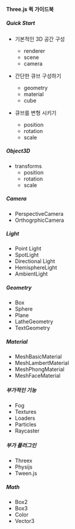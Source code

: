 #### Three.js 퀵 가이드북

##### Quick Start
- 기본적인 3D 공간 구성
    - renderer
    - scene
    - camera

- 간단한 큐브 구성하기
    - geometry
    - material
    - cube

- 큐브를 변형 시키기
    - position
    - rotation
    - scale

##### Object3D
- transforms
    - position
    - rotation
    - scale

##### Camera
- PerspectiveCamera
- OrthogrphicCamera

##### Light
- Point Light
- SpotLight
- Directional Light
- HemisphereLight
- AmbientLight

##### Geometry
- Box
- Sphere
- Plane
- LatheGeometry
- TextGeometry

##### Material
- MeshBasicMaterial
- MeshLambertMaterial
- MeshPhongMaterial
- MeshFaceMaterial

##### 부가적인 기능
- Fog
- Textures
- Loaders
- Particles
- Raycaster

##### 부가 플러그인
- Threex 
- Physijs
- Tween.js

##### Math
- Box2
- Box3
- Color
- Vector3